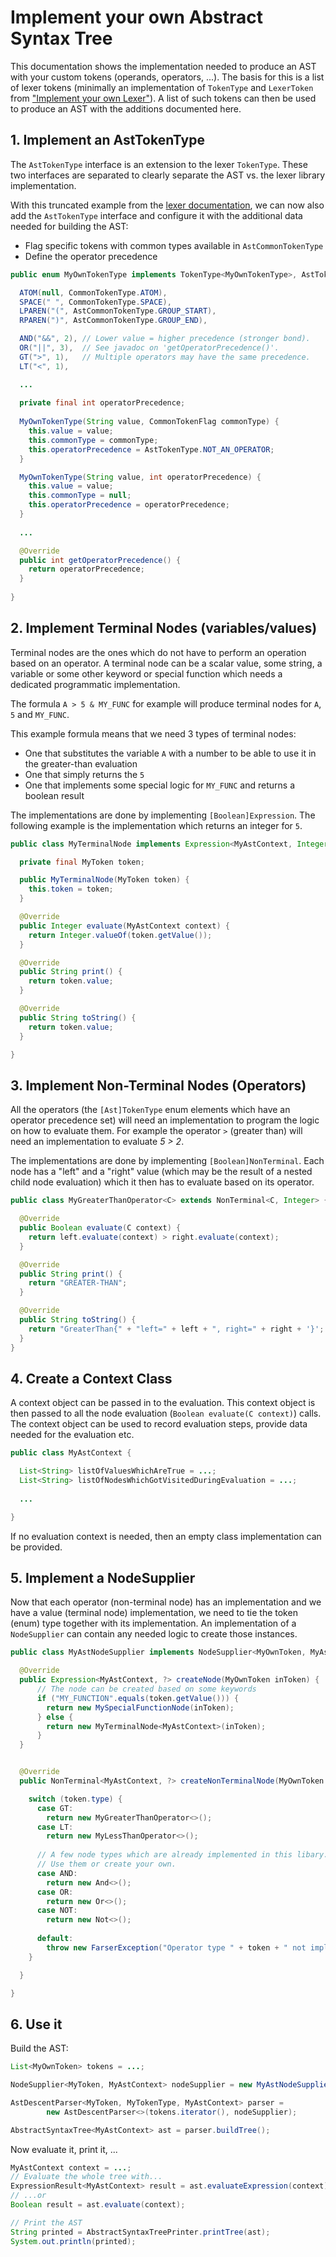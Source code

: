 # Implement your own Abstract Syntax Tree

This documentation shows the implementation needed to produce an AST with your custom tokens 
(operands, operators, ...). The basis for this is a list of lexer tokens 
(minimally an implementation of `TokenType`  and `LexerToken` from 
["Implement your own Lexer"](implementYourOwnLexer.md)). A list of such tokens can then 
be used to produce an AST with the additions documented here.


## 1. Implement an AstTokenType

The `AstTokenType` interface is an extension to the lexer `TokenType`. These two
interfaces are separated to clearly separate the AST vs. the lexer library implementation.

With this truncated example from the [lexer documentation](implementYourOwnLexer.md), 
we can now also add the `AstTokenType` interface and configure it with the additional 
data needed for building the AST:

 - Flag specific tokens with common types available in `AstCommonTokenType`
 - Define the operator precedence


```java
public enum MyOwnTokenType implements TokenType<MyOwnTokenType>, AstTokenType<MyOwnTokenType> {

  ATOM(null, CommonTokenType.ATOM),
  SPACE(" ", CommonTokenType.SPACE),
  LPAREN("(", AstCommonTokenType.GROUP_START),
  RPAREN(")", AstCommonTokenType.GROUP_END),

  AND("&&", 2), // Lower value = higher precedence (stronger bond).
  OR("||", 3),  // See javadoc on 'getOperatorPrecedence()'.
  GT(">", 1),   // Multiple operators may have the same precedence.
  LT("<", 1),

  ...
  
  private final int operatorPrecedence;
  
  MyOwnTokenType(String value, CommonTokenFlag commonType) {
    this.value = value;
    this.commonType = commonType;
    this.operatorPrecedence = AstTokenType.NOT_AN_OPERATOR;
  }

  MyOwnTokenType(String value, int operatorPrecedence) {
    this.value = value;
    this.commonType = null;
    this.operatorPrecedence = operatorPrecedence;
  }
  
  ...

  @Override
  public int getOperatorPrecedence() {
    return operatorPrecedence;
  }
  
}
```


## 2. Implement Terminal Nodes (variables/values)

Terminal nodes are the ones which do not have to perform an operation based on an operator. 
A terminal node can be a scalar value, some string, a variable or some other keyword or 
special function which needs a dedicated programmatic implementation.

The formula `A > 5 & MY_FUNC`  for example will produce terminal nodes for `A`, `5` 
and `MY_FUNC`.

This example formula means that we need 3 types of terminal nodes:

 - One that substitutes the variable `A` with a number to be able to use it in the greater-than evaluation
 - One that simply returns the `5`
 - One that implements some special logic for `MY_FUNC` and returns a boolean result

The implementations are done by implementing `[Boolean]Expression`. The following example is the 
implementation which returns an integer for `5`.

```java
public class MyTerminalNode implements Expression<MyAstContext, Integer> {

  private final MyToken token;

  public MyTerminalNode(MyToken token) {
    this.token = token;
  }

  @Override
  public Integer evaluate(MyAstContext context) {
    return Integer.valueOf(token.getValue());
  }

  @Override
  public String print() {
    return token.value;
  }

  @Override
  public String toString() {
    return token.value;
  }

}
```



## 3. Implement Non-Terminal Nodes (Operators)

All the operators (the `[Ast]TokenType` enum elements which have an operator precedence set) 
will need an implementation to program the logic on how to evaluate them. For example the 
operator `>` (greater than) will need an implementation to evaluate *5 > 2*.

The implementations are done by implementing `[Boolean]NonTerminal`. Each node has a 
"left" and a "right" value (which may be the result of a nested child node evaluation) which 
it then has to evaluate based on its operator.

```java
public class MyGreaterThanOperator<C> extends NonTerminal<C, Integer> {

  @Override
  public Boolean evaluate(C context) {
    return left.evaluate(context) > right.evaluate(context);
  }

  @Override
  public String print() {
    return "GREATER-THAN";
  }

  @Override
  public String toString() {
    return "GreaterThan{" + "left=" + left + ", right=" + right + '}';
  }
}
```

## 4. Create a Context Class

A context object can be passed in to the evaluation. This context object is then passed 
to all the node evaluation (`Boolean evaluate(C context)`) calls. The context 
object can be used to record evaluation steps, provide data needed for the evaluation etc.

```java
public class MyAstContext {

  List<String> listOfValuesWhichAreTrue = ...;
  List<String> listOfNodesWhichGotVisitedDuringEvaluation = ...;
  
  ...

}
```

If no evaluation context is needed, then an empty class implementation can be provided.



## 5. Implement a NodeSupplier

Now that each operator (non-terminal node) has an implementation and we have a value 
(terminal node) implementation, we need to tie the token (enum) type together with 
its implementation. An implementation of a `NodeSupplier` can contain 
any needed logic to create those instances.

```java
public class MyAstNodeSupplier implements NodeSupplier<MyOwnToken, MyAstContext> {

  @Override
  public Expression<MyAstContext, ?> createNode(MyOwnToken inToken) {
      // The node can be created based on some keywords
      if ("MY_FUNCTION".equals(token.getValue())) {
        return new MySpecialFunctionNode(inToken);
      } else {
        return new MyTerminalNode<MyAstContext>(inToken);
      }
  }


  @Override
  public NonTerminal<MyAstContext, ?> createNonTerminalNode(MyOwnToken token) {

    switch (token.type) {
      case GT:
        return new MyGreaterThanOperator<>();
      case LT:
        return new MyLessThanOperator<>();
        
      // A few node types which are already implemented in this libary.
      // Use them or create your own.
      case AND:
        return new And<>();
      case OR:
        return new Or<>();
      case NOT:
        return new Not<>();
        
      default:
        throw new FarserException("Operator type " + token + " not implemented");
    }

  }

}
```



## 6. Use it

Build the AST:

```java
List<MyOwnToken> tokens = ...;

NodeSupplier<MyToken, MyAstContext> nodeSupplier = new MyAstNodeSupplier();

AstDescentParser<MyToken, MyTokenType, MyAstContext> parser =
        new AstDescentParser<>(tokens.iterator(), nodeSupplier);

AbstractSyntaxTree<MyAstContext> ast = parser.buildTree();
```

Now evaluate it, print it, ...

```java
MyAstContext context = ...;
// Evaluate the whole tree with...
ExpressionResult<MyAstContext> result = ast.evaluateExpression(context);
// ...or
Boolean result = ast.evaluate(context);

// Print the AST
String printed = AbstractSyntaxTreePrinter.printTree(ast);
System.out.println(printed);
```



